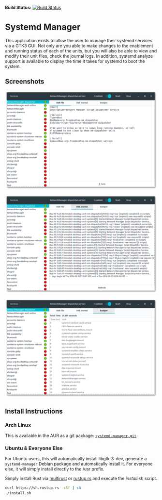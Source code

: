 **Build Status:** [![Build Status](https://travis-ci.org/mmstick/systemd-manager.png?branch=master)](https://travis-ci.org/mmstick/systemd-manager)

# Systemd Manager

This application exists to allow the user to manage their systemd services via a GTK3 GUI. Not only are you able to make changes to the enablement and running status of each of the units, but you will also be able to view and modify their unit files, check the journal logs. In addition, systemd analyze support is available to display the time it takes for systemd to boot the system.

## Screenshots

![Unit Files](screenshot-unit-file.png)

![Unit Journal](screenshot-unit-journal.png)

![Analyze](screenshot-analyze.png)

## Install Instructions

### Arch Linux

This is available in the AUR as a git package: [`systemd-manager-git`](https://aur.archlinux.org/packages/systemd-manager-git/).

### Ubuntu & Everyone Else

For Ubuntu users, this will automatically install libgtk-3-dev, generate a `systemd-manager` Debian package and automatically install it. For everyone else, it will simply install directly to the /usr prefix.

Simply install Rust via [multirust](https://github.com/brson/multirust) or [rustup.rs](https://www.rustup.rs/) and execute the _install.sh_ script.

```sh
curl https://sh.rustup.rs -sSf | sh
./install.sh
```
